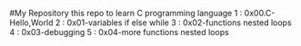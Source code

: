 #My Repository 
this repo to learn C programming language 
1 : 0x00.C-Hello,World
2 : 0x01-variables if else while
3 : 0x02-functions nested loops
4 : 0x03-debugging
5 : 0x04-more functions nested loops

